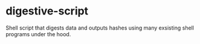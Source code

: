 # digestive-script
Shell script that digests data and outputs hashes using many exsisting shell programs under the hood.
